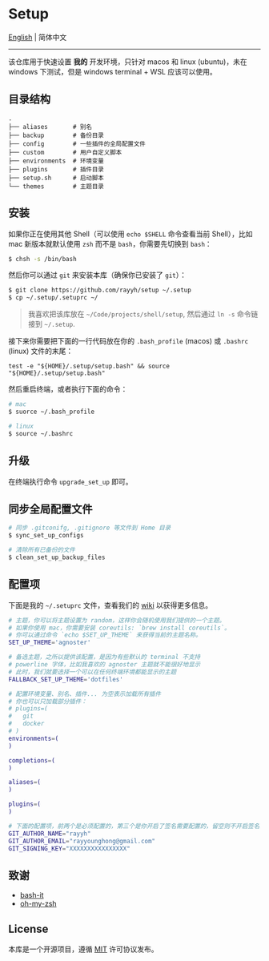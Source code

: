 # Setup

[English](README.md) | 简体中文

---

该仓库用于快速设置 **我的** 开发环境，只针对 macos 和 linux (ubuntu)，未在 windows 下测试，但是 windows terminal + WSL 应该可以使用。

## 目录结构

```
.
├── aliases       # 别名
├── backup        # 备份目录
├── config        # 一些插件的全局配置文件
├── custom        # 用户自定义脚本
├── environments  # 环境变量
├── plugins       # 插件目录
├── setup.sh      # 启动脚本
└── themes        # 主题目录
```

## 安装

如果你正在使用其他 Shell（可以使用 `echo $SHELL` 命令查看当前 Shell），比如 mac 新版本就默认使用 `zsh` 而不是 `bash`，你需要先切换到 `bash`：

```bash
$ chsh -s /bin/bash
```

然后你可以通过 `git` 来安装本库（确保你已安装了 `git`）：


```bash
$ git clone https://github.com/rayyh/setup ~/.setup
$ cp ~/.setup/.setuprc ~/
```

> 我喜欢把该库放在 `~/Code/projects/shell/setup`, 然后通过 `ln -s` 命令链接到 `~/.setup`.

接下来你需要把下面的一行代码放在你的 `.bash_profile` (macos) 或 `.bashrc` (linux) 文件的末尾：

```
test -e "${HOME}/.setup/setup.bash" && source "${HOME}/.setup/setup.bash"
```

然后重启终端，或者执行下面的命令：

```bash
# mac
$ suorce ~/.bash_profile

# linux
$ source ~/.bashrc
```

## 升级

在终端执行命令 `upgrade_set_up` 即可。

## 同步全局配置文件

```bash
# 同步 .gitconifg, .gitignore 等文件到 Home 目录
$ sync_set_up_configs 

# 清除所有已备份的文件
$ clean_set_up_backup_files
```

## 配置项

下面是我的 `~/.setuprc` 文件，查看我们的 [wiki](https://github.com/RayYH/setup/wiki) 以获得更多信息。

```bash
# 主题，你可以将主题设置为 random，这样你会随机使用我们提供的一个主题。
# 如果你使用 mac，你需要安装 coreutils: `brew install coreutils`。
# 你可以通过命令 `echo $SET_UP_THEME` 来获得当前的主题名称。
SET_UP_THEME='agnoster'

# 备选主题，之所以提供该配置，是因为有些默认的 terminal 不支持
# powerline 字体，比如我喜欢的 agnoster 主题就不能很好地显示
# 此时，我们就要选择一个可以在任何终端环境都能显示的主题
FALLBACK_SET_UP_THEME='dotfiles'

# 配置环境变量、别名、插件... 为空表示加载所有插件
# 你也可以只加载部分插件：
# plugins=(
#   git
#   docker
# )
environments=(
)

completions=(
)

aliases=(
)

plugins=(
)

# 下面的配置项，前两个是必须配置的，第三个是你开启了签名需要配置的，留空则不开启签名
GIT_AUTHOR_NAME="rayyh"
GIT_AUTHOR_EMAIL="rayyounghong@gmail.com"
GIT_SIGNING_KEY="XXXXXXXXXXXXXXXX"
```

## 致谢

+ [bash-it](https://github.com/Bash-it/bash-it)
+ [oh-my-zsh](https://github.com/ohmyzsh/ohmyzsh)

## License

本库是一个开源项目，遵循 [MIT](LICENSE) 许可协议发布。
